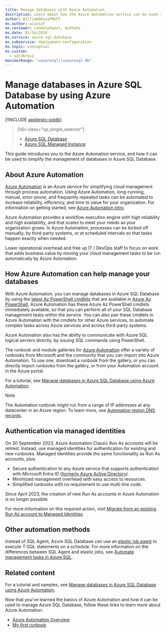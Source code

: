 ```yaml
---
title: Manage databases with Azure Automation
description: Learn about how the Azure Automation service can be used to manage Azure SQL Database at scale.
author: WilliamDAssafMSFT
ms.author: wiassaf
ms.reviewer: randolphwest, mathoma
ms.date: 01/16/2024
ms.service: azure-sql-database
ms.subservice: deployment-configuration
ms.topic: conceptual
ms.custom:
  - sqldbrb=1
monikerRange: "=azuresql||=azuresql-db"
---
```


# Manage databases in Azure SQL Database by using Azure Automation

[!INCLUDE [appliesto-sqldb](../includes/appliesto-sqldb.md)]

> [!div class="op_single_selector"]
> * [Azure SQL Database](automation-manage.md?view=azuresql-db&preserve-view=true)
> * [Azure SQL Managed Instance](../managed-instance/automation-manage.md?view=azuresql-mi&preserve-view=true)

This guide introduces you to the Azure Automation service, and how it can be used to simplify the management of databases in Azure SQL Database.

## About Azure Automation

[Azure Automation](https://azure.microsoft.com/services/automation/) is an Azure service for simplifying cloud management through process automation. Using Azure Automation, long-running, manual, error-prone, and frequently repeated tasks can be automated to increase reliability, efficiency, and time to value for your organization. For information on getting started, see [Azure Automation intro](/azure/automation/automation-intro).

Azure Automation provides a workflow execution engine with high reliability and high availability, and that scales to meet your needs as your organization grows. In Azure Automation, processes can be kicked off manually, by third-party systems, or at scheduled intervals so that tasks happen exactly when needed.

Lower operational overhead and free up IT / DevOps staff to focus on work that adds business value by moving your cloud management tasks to be run automatically by Azure Automation.

## How Azure Automation can help manage your databases

With Azure Automation, you can manage databases in Azure SQL Database by using the [latest Az PowerShell cmdlets](/powershell/azure/install-azure-powershell) that are available in [Azure Az PowerShell](/powershell/azure/new-azureps-module-az). Azure Automation has these Azure Az PowerShell cmdlets immediately available, so that you can perform all of your SQL Database management tasks within the service. You can also pair these cmdlets in Azure Automation with the cmdlets for other Azure services, to automate complex tasks across Azure services and across third-party systems.

Azure Automation also has the ability to communicate with Azure SQL logical servers directly, by issuing SQL commands using PowerShell.

The runbook and module galleries for [Azure Automation](/azure/automation/automation-runbook-gallery) offer a variety of runbooks from Microsoft and the community that you can import into Azure Automation. To use one, download a runbook from the gallery, or you can directly import runbooks from the gallery, or from your Automation account in the Azure portal.

For a tutorial, see [Manage databases in Azure SQL Database using Azure Automation](/azure/automation/manage-sql-server-in-automation).

>[!NOTE]
> The Automation runbook might run from a range of IP addresses at any datacenter in an Azure region. To learn more, see [Automation region DNS records](/azure/automation/how-to/automation-region-dns-records).

## Authentication via managed identities

On 30 September 2023, Azure Automation Classic Run As accounts will be retired. Instead, use managed identities for authentication for existing and new runbooks. Managed identities provide the same functionality as Run As accounts, plus:

- Secure authentication to any Azure service that supports authentication with Microsoft Entra ID ([formerly Azure Active Directory](/entra/fundamentals/new-name)).
- Minimized management overhead with easy access to resources.
- Simplified runbooks with no requirement to use multi-line code.

Since April 2023, the creation of new Run As accounts in Azure Automation is no longer possible.

For more information on this required action, visit [Migrate from an existing Run As account to Managed Identities](/azure/automation/migrate-run-as-accounts-managed-identity?tabs=run-as-account).

## Other automation methods

Instead of SQL Agent, Azure SQL Database can use an [elastic job agent](elastic-jobs-overview.md) to execute T-SQL statements on a schedule. For more information on the differences between SQL Agent and elastic jobs, see [Automate management tasks in Azure SQL](job-automation-overview.md).

## Related content

For a tutorial and samples, see [Manage databases in Azure SQL Database using Azure Automation](/azure/automation/manage-sql-server-in-automation).

Now that you've learned the basics of Azure Automation and how it can be used to manage Azure SQL Database, follow these links to learn more about Azure Automation:

- [Azure Automation Overview](/azure/automation/automation-intro)
- [My first runbook](/azure/automation/learn/powershell-runbook-managed-identity)
